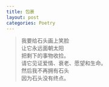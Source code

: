 ```yaml
---
title: 包裹
layout: post
categories: Poetry
---
```

>我要给石头画上笑脸<br>让它永远面朝太阳<br>把剩下的事物收捡。<br>请它见证爱情、衰老、愿望和生命。<br>然后我不再拥有石头<br>因为石头没有终点。
